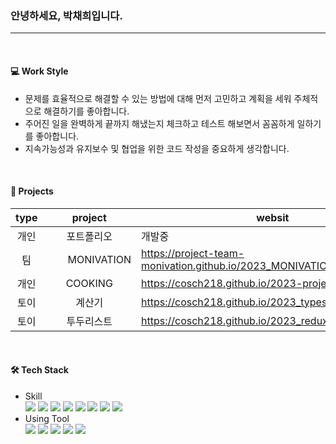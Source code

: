 <h3>안녕하세요, 박채희입니다.</h3>

<hr/>
<br/>

<h4>💻 Work Style</h4>
<ul>
  <li>문제를 효율적으로 해결할 수 있는 방법에 대해 먼저 고민하고 계획을 세워 주체적으로 해결하기를 좋아합니다.</li>
  <li>주어진 일을 완벽하게 끝까지 해냈는지 체크하고 테스트 해보면서 꼼꼼하게 일하기를 좋아합니다.</li>
  <li>지속가능성과 유지보수 및 협업을 위한 코드 작성을 중요하게 생각합니다.</li>
</ul>

<br/>

<h4>📁 Projects</h4>



|type|project|websit|repository|
|:--:|:-----------:|-----|:-----:|
|개인|포트폴리오|개발중|[Click Here](https://github.com/cosch218/2023_Portfolio)|
|팀|　　MONIVATION　　|https://project-team-monivation.github.io/2023_MONIVATION/ 　　|　[Click Here](https://github.com/project-team-MONIVATION/2023_MONIVATION)　|
|개인|COOKING|https://cosch218.github.io/2023-project-cooking|[Click Here](https://github.com/cosch218/2023-project-cooking)|
|토이|계산기|https://cosch218.github.io/2023_typescript_calculator/|[Click Here](https://github.com/cosch218/2023_typescript_calculator)|
|토이|투두리스트|https://cosch218.github.io/2023_redux_toolkit_todolist/|[Click Here](https://github.com/cosch218/2023_redux_toolkit_todolist)|

<br/>

<h4>🛠 Tech Stack</h4>
<ul>
  <li>Skill</li>
    <img src="https://img.shields.io/badge/React-61DAFB?style=flat-square&logo=React&logoColor=white"/>
    <img src="https://img.shields.io/badge/TypeScript-3178C6?style=flat-square&logo=TypeScript&logoColor=white"/>
    <img src="https://img.shields.io/badge/JavaScript-F7DF1E?style=flat-square&logo=JavaScript&logoColor=white"/>
    <img src="https://img.shields.io/badge/Firebase-FFCA28?style=flat-square&logo=Firebase&logoColor=white"/>
    <img src="https://img.shields.io/badge/StyledComponents-DB7093?style=flat-square&logo=StyledComponents&logoColor=white"/>
    <img src="https://img.shields.io/badge/Sass-CC6699?style=flat-square&logo=Sass&logoColor=white"/>
    <img src="https://img.shields.io/badge/CSS3-1572B6?style=flat-square&logo=css3&logoColor=white"/>
    <img src="https://img.shields.io/badge/HTML5-E34F26?style=flat-square&logo=HTML5&logoColor=white"/>
  
  <li>Using Tool</li>
    <img src="https://img.shields.io/badge/Git-F05032?style=flat-square&logo=Git&logoColor=white"/>
    <img src="https://img.shields.io/badge/Notion-000000?style=flat-square&logo=Notion&logoColor=white"/>
    <img src="https://img.shields.io/badge/Figma-F24E1E?style=flat-square&logo=Figma&logoColor=white"/>
    <img src="https://img.shields.io/badge/Photoshop-31A8FF?style=flat-square&logo=adobephotoshop&logoColor=white"/>
    <img src="https://img.shields.io/badge/Illustrator-FF9A00?style=flat-square&logo=adobeillustrator&logoColor=white"/>    
</ul>

<br/>
